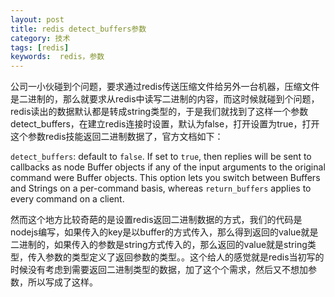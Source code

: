 ```yaml
---
layout: post
title: redis detect_buffers参数
category: 技术
tags: [redis] 
keywords:  redis，参数
---
```


公司一小伙碰到个问题，要求通过redis传送压缩文件给另外一台机器，压缩文件是二进制的，那么就要求从redis中读写二进制的内容，而这时候就碰到个问题，redis读出的数据默认都是转成string类型的，于是我们就找到了这样一个参数detect_buffers，在建立redis连接时设置，默认为false，打开设置为true，打开这个参数redis技能返回二进制数据了，官方文档如下：

`detect_buffers`: default to `false`. If set to `true`, then replies will be sent to callbacks as node Buffer objects
if any of the input arguments to the original command were Buffer objects.
This option lets you switch between Buffers and Strings on a per-command basis, whereas `return_buffers` applies to
every command on a client.

然而这个地方比较奇葩的是设置redis返回二进制数据的方式，我们的代码是nodejs编写，如果传入的key是以buffer的方式传入，那么得到返回的value就是二进制的，如果传入的参数是string方式传入的，那么返回的value就是string类型，传入参数的类型定义了返回参数的类型。。这个给人的感觉就是redis当初写的时候没有考虑到需要返回二进制类型的数据，加了这个个需求，然后又不想加参数，所以写成了这样。








